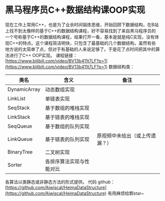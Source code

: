 # 黑马程序员C++数据结构课OOP实现

现在工作上常用C++，也是为了业余时间锻炼思维，开始回顾下数据结构，在B站上找不到太像样的基于C++的数据结构课程，好不容易找到了来自黑马程序员的一个号称基于C++的数据结构课程，结果打开一看，基本是就是纯C实现，没有体现C++的特点。这个课程简洁明快，只包含了最基础的几个数据结构，虽然有些地方说的太简单了点，但对于有基础的人来说足够了。于是花了点时间把其中的算法进行了C++ OOP实现。
课程链接：[https://www.bilibili.com/video/BV13b411t7LF?p=1](https://www.bilibili.com/video/BV13b411t7LF?p=1)
数据结构类：

| 类名 | 含义 | 备注 |
| --- | --- | --- |
| DynamicArray | 动态数组实现 |  |
| LinkList | 单链表实现 |  |
| SeqStack | 基于数组的堆栈实现 |  |
| LinkStack | 基于链表的堆栈实现 |  |
| SeqQueue | 基于数组的队列实现 |  |
| LinkQueue | 基于链表的队列实现 | 原视频中未给出（或上传遗漏？） |
| BinaryTree | 二叉树实现 |  |
| Sorter | 各排序算法实现与性能对比 |  |

各算法以类静态或非静态方法的形式提供。
代码 github：[https://github.com/Aiwiscal/HeimaDataStructure](https://github.com/Aiwiscal/HeimaDataStructure)
有用麻烦给颗star~
